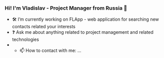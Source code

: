 ### Hi! I'm Vladislav - Project Manager from Russia 👋
- 🛠 I’m currently working on FLApp - web application for searching new contacts related your interests
- ❓ Ask me about anything related to project management and related technologies
- - 📫 How to contact with me: ...
<!--
**jacksparrowad/jacksparrowad** is a ✨ _special_ ✨ repository because its `README.md` (this file) appears on your GitHub profile.

Here are some ideas to get you started:


- 🌱 I’m currently learning ...
- 👯 I’m looking to collaborate on ...
- 🤔 I’m looking for help with ...
- ⚡ Fun fact: ...
-->
